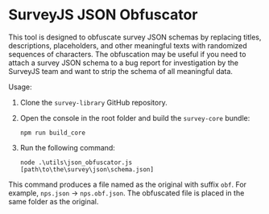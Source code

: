 # SurveyJS JSON Obfuscator

This tool is designed to obfuscate survey JSON schemas by replacing titles, descriptions, placeholders, and other meaningful texts with randomized sequences of characters. The obfuscation may be useful if you need to attach a survey JSON schema to a bug report for investigation by the SurveyJS team and want to strip the schema of all meaningful data.

Usage:

1. Clone the `survey-library` GitHub repository.
2. Open the console in the root folder and build the `survey-core` bundle:

    ```
    npm run build_core
    ```

3. Run the following command:

    ```
    node .\utils\json_obfuscator.js [path\to\the\survey\json\schema.json]
    ```

This command produces a file named as the original with suffix `obf`. For example, `nps.json` → `nps.obf.json`. The obfuscated file is placed in the same folder as the original.